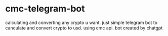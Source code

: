 # cmc-telegram-bot
calculating and converting any crypto u want.
just simple telegram bot to canculate and convert crypto to usd.
using cmc api.
bot created by  chatgpt
